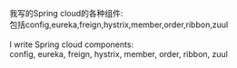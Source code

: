 我写的Spring cloud的各种组件:<br>
包括config,eureka,freign,hystrix,member,order,ribbon,zuul<br><br>
I write Spring cloud components:<br>
config, eureka, freign, hystrix, member, order, ribbon, zuul